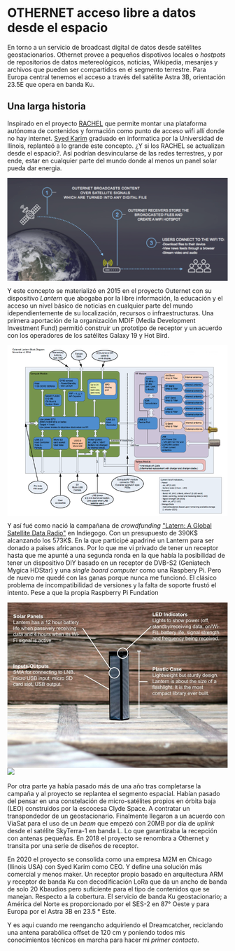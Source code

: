 # OTHERNET acceso libre a datos desde el espacio
En torno a un servicio de broadcast digital de datos desde satélites geostacionarios. Othernet provee a pequeños dispotivos locales o _hostpots_ de repositorios de datos metereológicos, noticias, Wikipedia, mesanjes y archivos que pueden ser compartidos en el segmento terrestre. 
Para Europa central tenemos el acceso a través del satélite Astra 3B, orientación 23.5E que opera en banda Ku.

## Una larga historia
Inspirado en el proyecto [RACHEL](https://worldpossible.org/) que permite montar una plataforma autónoma de contenidos y formación como punto de acceso wifi allí donde no hay internet. [Syed Karim](https://www.linkedin.com/in/syedkarim1/) graduado en informatica por la Universidad de Ilinois, replanteó a lo grande este concepto. ¿Y si los RACHEL se actualizan desde el espacio?. Así podrían desvincularse de las redes terrestres, y por ende, estar en cualquier parte del mundo donde al menos un panel solar pueda dar energia. 

<img src="./img/outernetgraphic-300x139.png" align="center" />

Y este concepto se materializó en 2015 en el proyecto Outernet con su dispositivo _Lantern_ que abogaba por la libre información, la educación y el acceso un nivel básico de noticias en cualquier parte del mundo idependientemente de su localización, recursos o infraestructuras. Una primera aportación de la organización MDIF (Media Development Investment Fund) permitió construir un prototipo de receptor y un acuerdo con los operadores de los satélites Galaxy 19 y Hot Bird.

<img src="./img/LanternBoardDesing.png" align="center" />

Y así fué como nació la campañana de _crowdfunding_ ["Latern: A Global Satellite Data Radio"](https://igg.me/at/outernet/x#/updates/all) en Indiegogo. Con un presupuesto de 390K$ alcanzando los 573K$. En la que participé apadriné un Lantern para ser donado a paises africanos. Por lo que me vi privado de tener un receptor hasta que me apunté a una segunda ronda en la que había la posibilidad de tener un dispositivo DIY basado en un receptor de DVB-S2 (Geniatech Mygica HDStar) y una _single board computer_ como una Raspbery Pi. Pero de nuevo me quedé con las ganas porque nunca me funcionó. El clásico problema de incompatibilidad de versiones y la falta de soporte frustó el intento. Pese a que la propia Raspberry Pi Fundation 

<img src="./img/FirstLantern.jpg" align="left" />
<img src="./img/RPI_Outernet.jpg align="right" />

Por otra parte ya había pasado más de una año tras completarse la campaña y al proyecto se replantea el segmento espacial. Habían pasado del pensar en una constelación de micro-satélites propios en órbita baja (LEO) construidos por la escocesa Clyde Space. A contratar un transpondedor de un geostacionario. Finalmente llegaron a un acuerdo con ViaSat para el uso de un _beam_ que empezó con 20MB por día de _uplink_ desde el satélite SkyTerra-1 en banda L. Lo que garantizaba la recepción con antenas pequeñas. En 2018 el proyecto se renombra a Othernet y transita por una serie de diseños de receptor. 

En 2020 el proyecto se consolida como una empresa M2M en Chicago (Ilinois USA) con Syed Karim como CEO. Y define una solución más comercial y menos maker. Un receptor propio basado en arquitectura ARM y receptor de banda Ku con decodificación LoRa que da un ancho de banda de solo 20 Kbaudios pero suficiente para el tipo de contenidos que se manejan. Respecto a la cobertura. El servicio de banda Ku geostacionario; a América del Norte es proporcionado por el SES-2 en 87° Oeste y para Europa por el Astra 3B en 23.5 ° Este.

Y es aqui cuando me reengancho adquiriendo el Dreamcatcher, reciclando una antena parabólica offset de 120 cm y poniendo todos mis conocimientos técnicos en marcha para hacer mi _primer contacto_.


 
